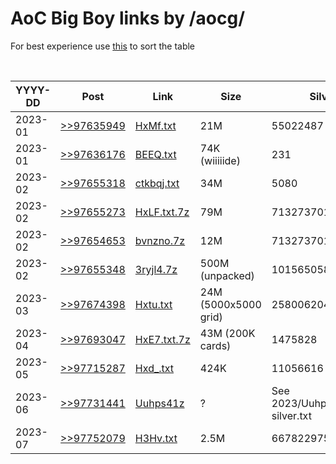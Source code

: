# AoC Big Boy links by /aocg/

For best experience use [this](https://github.com/Mottie/GitHub-userscripts/wiki/GitHub-sort-content) to sort the table

<br>
<table>
  <thead>
    <tr>
      <th>YYYY-DD</th>
      <th>Post</th>
      <th>Link</th>
      <th>Size</th>
      <th>Silver</th>
      <th>Gold</th>
      <th>Archived</th>
    </tr>
  </thead>

  <tbody>
    <tr>
      <td>2023-01</td>
      <td><a href="https://boards.4channel.org/g/thread/97631113/#q97635949">>>97635949</a></td>
      <td><a href="https://0x0.st/HxMf.txt">HxMf.txt</a></td>
      <td>21M</td>
      <td>55022487</td>
      <td>55015199</td>
      <td>✔</td>
    </tr>
    <tr>
      <td>2023-01</td>
      <td><a href="https://boards.4channel.org/g/thread/97631113/#q97636176">>>97636176</a></td>
      <td><a href="https://bpa.st/raw/BEEQ">BEEQ.txt</a></td>
      <td>74K (wiiiiide)</td>
      <td>231</td>
      <td>229</td>
      <td>✔</td>
    </tr>
    <tr>
      <td>2023-02</td>
      <td><a href="https://boards.4channel.org/g/thread/97654751#p97655318">>>97655318</a></td>
      <td><a href="https://files.catbox.moe/ctkbqj.txt">ctkbqj.txt</a></td>
      <td>34M</td>
      <td>5080</td>
      <td>15913360</td>
      <td>✔</td>
    </tr>
    <tr>
      <td>2023-02</td>
      <td><a href="https://boards.4channel.org/g/thread/97654751/#q97655273">>>97655273</a></td>
      <td><a href="https://0x0.st/HxLF.txt.7z">HxLF.txt.7z</a></td>
      <td>79M</td>
      <td>71327370192</td>
      <td>2221048073</td>
      <td>✔</td>
    </tr>
    <tr>
      <td>2023-02</td>
      <td><a href="https://boards.4channel.org/g/thread/97648857/#q97654653">>>97654653</a></td>
      <td><a href="https://files.catbox.moe/bvnzno.7z">bvnzno.7z</a></td>
      <td>12M</td>
      <td>71327370192</td>
      <td>2221048073</td>
      <td>✔</td>
    </tr>
    <tr>
      <td>2023-02</td>
      <td><a href="https://boards.4channel.org/g/thread/97654751/#q97655348">>>97655348</a></td>
      <td><a href="https://files.catbox.moe/3ryjl4.7z">3ryjl4.7z</a></td>
      <td>500M (unpacked)</td>
      <td>1015650580002</td>
      <td>17780992265</td>
      <td>✔</td>
    </tr>
    <tr>
      <td>2023-03</td>
      <td><a href="https://boards.4channel.org/g/thread/97674373#p97674398">>>97674398</a></td>
      <td><a href="https://0x0.st/Hxtu.txt">Hxtu.txt</a></td>
      <td>24M (5000x5000 grid)</td>
      <td>258006204</td>
      <td>17158526595</td>
      <td>✔</td>
    </tr>
    <tr>
      <td>2023-04</td>
      <td><a href="https://boards.4channel.org/g/thread/97688467/#q97693047">>>97693047</a></td>
      <td><a href="https://0x0.st/HxE7.txt.7z">HxE7.txt.7z</a></td>
      <td>43M (200K cards)</td>
      <td>1475828</td>
      <td>211552</td>
      <td>✔</td>
    </tr>
    <tr>
      <td>2023-05</td>
      <td><a href="https://boards.4channel.org/g/thread/97712398/#q97715287">>>97715287</a></td>
      <td><a href="https://0x0.st/Hxd_.txt">Hxd_.txt</a></td>
      <td>424K</td>
      <td>11056616</td>
      <td>103824807</td>
      <td>✔</td>
    </tr>
    <tr>
      <td>2023-06</td>
      <td><a href="https://boards.4channel.org/g/thread/97729402/#q97731441">>>97731441</a></td>
      <td><a href="https://paste.sh/Uuhps41z#pLo4GbfoiyVqfHmXZsIEwiEL">Uuhps41z</a></td>
      <td>?</td>
      <td>See 2023/Uuhps41z-silver.txt</td>
      <td>See 2023/Uuhps41z-gold.txt</td>
      <td>✔</td>
    </tr>
    <tr>
      <td>2023-07</td>
      <td><a href="https://boards.4channel.org/g/thread/97745399/#q97752079">>>97752079</a></td>
      <td><a href="https://0x0.st/H3Hv.txt">H3Hv.txt</a></td>
      <td>2.5M</td>
      <td>6678229757944529</td>
      <td>7246011492564128</td>
      <td>✔</td>
    </tr>
  </tbody>
</table>
